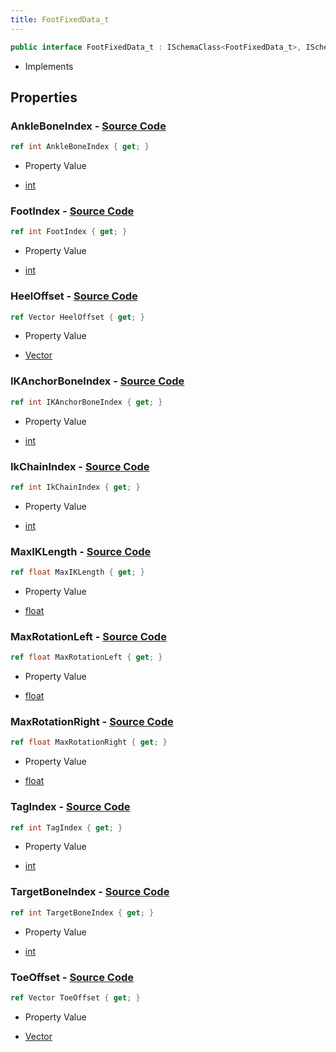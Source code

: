 ```yaml
---
title: FootFixedData_t
---
```


```csharp
public interface FootFixedData_t : ISchemaClass<FootFixedData_t>, ISchemaField, ISchemaClass, INativeHandle
```

- Implements

## Properties

### **AnkleBoneIndex** - [Source Code](https://github.com/swiftly-solution/swiftlys2/blob/main/managed/src/SwiftlyS2.Generated/Schemas/Interfaces/FootFixedData_t.cs#L22)

```csharp
ref int AnkleBoneIndex { get; }
```

- Property Value

- [int](https://learn.microsoft.com/dotnet/api/system.int32)

### **FootIndex** - [Source Code](https://github.com/swiftly-solution/swiftlys2/blob/main/managed/src/SwiftlyS2.Generated/Schemas/Interfaces/FootFixedData_t.cs#L30)

```csharp
ref int FootIndex { get; }
```

- Property Value

- [int](https://learn.microsoft.com/dotnet/api/system.int32)

### **HeelOffset** - [Source Code](https://github.com/swiftly-solution/swiftlys2/blob/main/managed/src/SwiftlyS2.Generated/Schemas/Interfaces/FootFixedData_t.cs#L18)

```csharp
ref Vector HeelOffset { get; }
```

- Property Value

- [Vector](/docs/api/shared/natives/vector)

### **IKAnchorBoneIndex** - [Source Code](https://github.com/swiftly-solution/swiftlys2/blob/main/managed/src/SwiftlyS2.Generated/Schemas/Interfaces/FootFixedData_t.cs#L24)

```csharp
ref int IKAnchorBoneIndex { get; }
```

- Property Value

- [int](https://learn.microsoft.com/dotnet/api/system.int32)

### **IkChainIndex** - [Source Code](https://github.com/swiftly-solution/swiftlys2/blob/main/managed/src/SwiftlyS2.Generated/Schemas/Interfaces/FootFixedData_t.cs#L26)

```csharp
ref int IkChainIndex { get; }
```

- Property Value

- [int](https://learn.microsoft.com/dotnet/api/system.int32)

### **MaxIKLength** - [Source Code](https://github.com/swiftly-solution/swiftlys2/blob/main/managed/src/SwiftlyS2.Generated/Schemas/Interfaces/FootFixedData_t.cs#L28)

```csharp
ref float MaxIKLength { get; }
```

- Property Value

- [float](https://learn.microsoft.com/dotnet/api/system.single)

### **MaxRotationLeft** - [Source Code](https://github.com/swiftly-solution/swiftlys2/blob/main/managed/src/SwiftlyS2.Generated/Schemas/Interfaces/FootFixedData_t.cs#L34)

```csharp
ref float MaxRotationLeft { get; }
```

- Property Value

- [float](https://learn.microsoft.com/dotnet/api/system.single)

### **MaxRotationRight** - [Source Code](https://github.com/swiftly-solution/swiftlys2/blob/main/managed/src/SwiftlyS2.Generated/Schemas/Interfaces/FootFixedData_t.cs#L36)

```csharp
ref float MaxRotationRight { get; }
```

- Property Value

- [float](https://learn.microsoft.com/dotnet/api/system.single)

### **TagIndex** - [Source Code](https://github.com/swiftly-solution/swiftlys2/blob/main/managed/src/SwiftlyS2.Generated/Schemas/Interfaces/FootFixedData_t.cs#L32)

```csharp
ref int TagIndex { get; }
```

- Property Value

- [int](https://learn.microsoft.com/dotnet/api/system.int32)

### **TargetBoneIndex** - [Source Code](https://github.com/swiftly-solution/swiftlys2/blob/main/managed/src/SwiftlyS2.Generated/Schemas/Interfaces/FootFixedData_t.cs#L20)

```csharp
ref int TargetBoneIndex { get; }
```

- Property Value

- [int](https://learn.microsoft.com/dotnet/api/system.int32)

### **ToeOffset** - [Source Code](https://github.com/swiftly-solution/swiftlys2/blob/main/managed/src/SwiftlyS2.Generated/Schemas/Interfaces/FootFixedData_t.cs#L16)

```csharp
ref Vector ToeOffset { get; }
```

- Property Value

- [Vector](/docs/api/shared/natives/vector)

